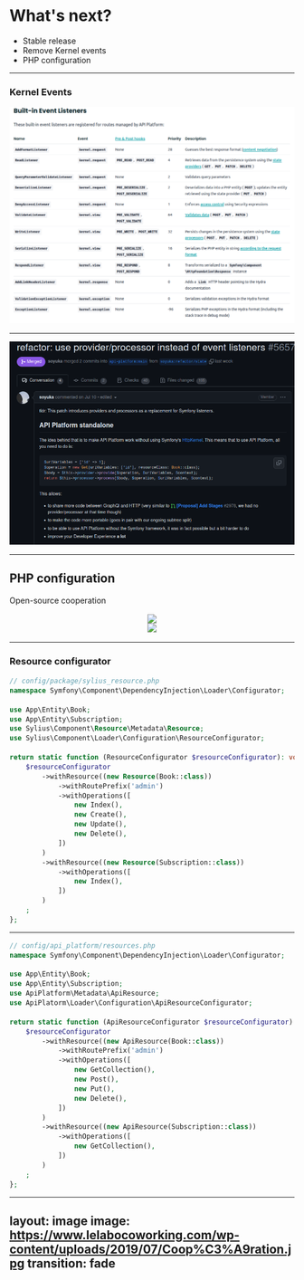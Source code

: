 # What's next?

<v-clicks>

* Stable release
* Remove Kernel events
* PHP configuration

</v-clicks>

---

### Kernel Events

<img alt="Kernel events" src="/kernel_events.png">

---

<img alt="Kernel events" src="/remove_event_listeners.png">

---

## PHP configuration

Open-source cooperation

<div align="center">
<img class="w-75" align="center" src="https://sylius.com/wp-content/uploads/2021/03/sylius-logo_sylius-logo-light-1024x422.jpg">
</div>

<div align="center">
<img class="w-75" src="https://api-platform.com/logo.png">
</div>

---

### Resource configurator

```php {all|9|9,7|11|11,6|12|13-18|20|21-23}
// config/package/sylius_resource.php
namespace Symfony\Component\DependencyInjection\Loader\Configurator;

use App\Entity\Book;
use App\Entity\Subscription;
use Sylius\Component\Resource\Metadata\Resource;
use Sylius\Component\Loader\Configuration\ResourceConfigurator;

return static function (ResourceConfigurator $resourceConfigurator): void {
    $resourceConfigurator
        ->withResource((new Resource(Book::class))
            ->withRoutePrefix('admin')
            ->withOperations([
                new Index(),
                new Create(),
                new Update(),
                new Delete(),    
            ])
        )
        ->withResource((new Resource(Subscription::class))
            ->withOperations([
                new Index(),
            ])
        )
    ;
};
```

---

```php {all|9|9,7|11|11,6|12|13-18|20|21-23}
// config/api_platform/resources.php
namespace Symfony\Component\DependencyInjection\Loader\Configurator;

use App\Entity\Book;
use App\Entity\Subscription;
use ApiPlatform\Metadata\ApiResource;
use ApiPlatorm\Loader\Configuration\ApiResourceConfigurator;

return static function (ApiResourceConfigurator $resourceConfigurator): void {
    $resourceConfigurator
        ->withResource((new ApiResource(Book::class))
            ->withRoutePrefix('admin')
            ->withOperations([
                new GetCollection(),
                new Post(),
                new Put(),
                new Delete(),    
            ])
        )
        ->withResource((new ApiResource(Subscription::class))
            ->withOperations([
                new GetCollection(),
            ])
        )
    ;
};

```

---
layout: image
image: https://www.lelabocoworking.com/wp-content/uploads/2019/07/Coop%C3%A9ration.jpg
transition: fade
---
